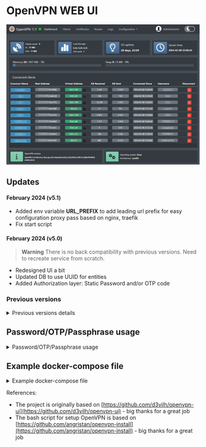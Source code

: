 # OpenVPN WEB UI

[![Watch the video](/screenshots/main.png)](https://github.com/shuricksumy/openvpn-ui/assets/12009686/06d96239-c7f8-4dc2-ab27-f3e4e2b0b6bf)

## Updates
#### February 2024 (v5.1)
  
 - Added env variable **URL_PREFIX** to add leading url prefix for easy configuration proxy pass based on nginx, traefik
 - Fix start script

#### February 2024 (v5.0)
> **Warning**
There is no back compatibility with previous versions. Need to recreate service from scratch.

- Redesigned UI a bit
- Updated DB to use UUID for entities
- Added Authorization layer: Static Password and/or OTP code


### Previous versions
<details>

<summary>Previous versions details</summary>

#### January 2024 (v4.2)
- Small updates of UI interface: popups, colors, tables, etc..
- Adding Docker builder to use the lates openvpn server
- Adding new docker builder script to support arm64 and go-sqlite3 compilation issues
- Updating task config to support new build scenarios

#### December 2023 (v4.1)
- Small updates in Docker builder files.
- Adding Tasks

#### December 2023 (v4.0)
> **Warning**
 There is no back compatibility with previous versions. Need to recreate service from scratch.
 
- Now it's a solid solution: OpenVPN server is added to docker image
- UI can see the OpenVPN server status and restart it
- For better UX, Wizard was added to configure the OpenVPN server the first time
- The Clients are the first-level entities, stored in DB
- Certificates now can be generated only for created Clients
- Routes system management was added to provide each client with route rules, stored in DB
- Refactored code
- Redesigned UI
- Base bash script for installing is [openvpn-install.sh](https://github.com/shuricksumy/openvpn-install)

#### September 2023 (v3.0)
- New UI web components
- UI updates
#### September 2023 (v2.0 - v 2.4)
- Fixed some issues
- Add script based on go for client's file generation
- Small improvements 
- Added md5 sum checker for client config files to be sure that the current config is used or not
- Fixed small issue
- Now is possible to organize routing between devices on Web UI
    - Added Client details page with Static IP, Routes, Subnet settings, Default Route
    - Added script to generate client config files based on these settings
- It's possible un-revoke certificate
- Redesigned a bit UI

#### Summer 2023 (v 1.0)

- updated all config files and scripts to use `/etc/openvpn/easy-rsa` path
- added the script from [openvpn-install](https://github.com/shuricksumy/openvpn-install) as the main script for generating new clients
- added UI improvements:
  - now user can configure `server.conf` and `client-template` files as plain text
  - new table with certificates
  - add a modal window to edit each client config file separately
  - improved visual part of the log viewer
  - updated client generation and .ovpn file generation
  - added confirmation to Revoke or Delete clients
  - added 4 tabs for Application, Server, Cliemt config and System utils
  - added backuping/downloading of all ovpn directory
- added Docker env variables and improved run-script:
  - disabled auto-provisioning of OpenVPN server part - now wait for a readily configured server
  - added env vars:

  ```bash
  SITE_NAME='Server 1' # The name of the server - displayed on UI. Default value "Admin"
  OPENVPN_SERVER_DOCKER_NAME="vpnserver1" # The name of the Docker container to restart
  OPENVPN_MANAGEMENT_ADDRESS="IP:PORT" # The preconfigured address to connect OpenVPN manager
  ```
  
</details>

## Password/OTP/Passphrase usage

<details>

<summary>Password/OTP/Passphrase usage</summary>

### 3 way implemented to protect connection:
- protect certificate by passphrase
- protect connection by static login/password
- use One Time Password (OTP)

All these methods can be used separately or simultaneously


<img width="730px" alt="Pass Phrase" src="screenshots/passphrase.png">

<img width="730px" alt="Pass OTP" src="screenshots/OTP_PASS.png">

![Pass OTP](screenshots/ovpn-client-app.png)



</details>


## Example docker-compose file

<details>

<summary>Example docker-compose file</summary>

```docker
version: '3'

networks:
    default:
        driver: bridge
    npm_proxy:
        driver: bridge
        ipam:
            config:
                - subnet: 172.18.0.0/24
services:
  ovpn:
        image: shuricksumy/openvpn-ui:latest
        container_name: openvpn-ui
        working_dir: /etc/openvpn/easy-rsa
        environment:
            - OPENVPN_ADMIN_USERNAME=admin # Leave this default as-is and update on first-run
            - OPENVPN_ADMIN_PASSWORD=admin # Leave this default as-is and update on first-run
            - SITE_NAME=Admin
            #- APP_PORT=8080 # Use if need to specify the custom one
            ## this parameter need to use / for spec regex sybols
            #- URL_PREFIX="\/ovpn" # Use general prefix for nginx,traefik proxy pass configuration
        ports:
            - "8080:8080/tcp"
            - "1194:1194/udp"
        restart: always
        networks:
            npm_proxy:
                ipv4_address: 172.18.0.10
        devices:
            - /dev/net/tun
        cap_add:
            - NET_ADMIN
        volumes:
            -  /var/run/docker.sock:/var/run/docker.sock
            - ./openvpn/db:/opt/openvpn-gui/db
            - ./openvpn:/etc/openvpn
            #- ./openvpn/easy-rsa:/etc/openvpn/easy-rsa
```

</details>

References:
- The project is originally based on [https://github.com/d3vilh/openvpn-ui](https://github.com/d3vilh/openvpn-ui)  - big thanks for a great job
- The bash script for setup OpenVPN is based on [https://github.com/angristan/openvpn-install](https://github.com/angristan/openvpn-install) - big thanks for a great job
